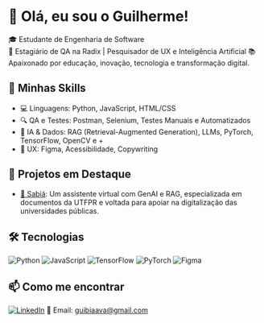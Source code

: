 # 👋 Olá, eu sou o Guilherme!

🎓 Estudante de Engenharia de Software  
💼 Estagiário de QA na Radix | Pesquisador de UX e Inteligência Artificial
📚 Apaixonado por educação, inovação, tecnologia e transformação digital.

## 🚀 Minhas Skills
- 💻 Linguagens: Python, JavaScript, HTML/CSS
- 🔍 QA e Testes: Postman, Selenium, Testes Manuais e Automatizados
- 🧠 IA & Dados: RAG (Retrieval-Augmented Generation), LLMs, PyTorch, TensorFlow, OpenCV e +
- 🎨 UX: Figma, Acessibilidade, Copywriting

## 📌 Projetos em Destaque

- [🧠 Sabiá](https://github.com/guilhermebiava/Sabia): Um assistente virtual com GenAI e RAG, especializada em documentos da UTFPR e voltada para apoiar na digitalização das universidades públicas.

## 🛠️ Tecnologias

![Python](https://img.shields.io/badge/Python-3776AB?style=flat&logo=python&logoColor=white)
![JavaScript](https://img.shields.io/badge/JavaScript-F7DF1E?style=flat&logo=javascript&logoColor=black)
![TensorFlow](https://img.shields.io/badge/TensorFlow-FF6F00?style=flat&logo=tensorflow&logoColor=white)
![PyTorch](https://img.shields.io/badge/PyTorch-EE4C2C?style=flat&logo=pytorch&logoColor=white)
![Figma](https://img.shields.io/badge/Figma-F24E1E?style=flat&logo=figma&logoColor=white)

## 📫 Como me encontrar
[![LinkedIn](https://img.shields.io/badge/LinkedIn-Perfil-blue)]([https://linkedin.com/in/seu-perfil](https://www.linkedin.com/in/guilhermebiava/))  
📧 Email: guibiaava@gmail.com
